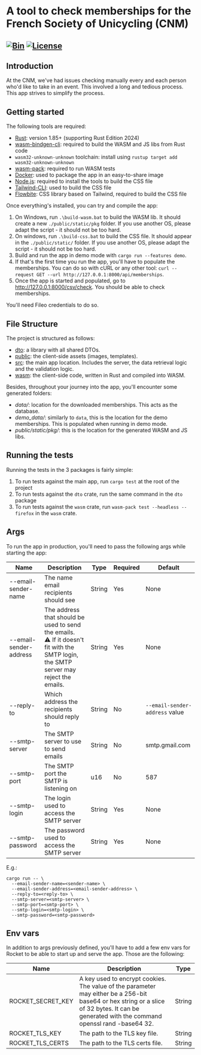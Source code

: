 # A tool to check memberships for the French Society of Unicycling (CNM)

[![Bin](https://github.com/maxence-cornaton/verification-licences/actions/workflows/bin.yml/badge.svg)](https://github.com/maxence-cornaton/verification-licences/actions/workflows/bin.yml)
[![License](https://img.shields.io/badge/License-Apache_2.0-blue.svg)](https://opensource.org/licenses/Apache-2.0)
---

## Introduction

At the CNM, we've had issues checking manually every and each person who'd like to take in an event. This involved a
long and tedious process. This app strives to simplify the process.

## Getting started

The following tools are required:

- [Rust](https://www.rust-lang.org/): version 1.85+ (supporting Rust Edition 2024)
- [wasm-bindgen-cli](https://github.com/rustwasm/wasm-bindgen): required to build the WASM and JS libs from Rust code
- `wasm32-unknown-unknown` toolchain: install using `rustup target add wasm32-unknown-unknown`
- [wasm-pack](https://rustwasm.github.io/wasm-pack/installer/): required to run WASM tests
- [Docker](https://www.docker.com/): used to package the app in an easy-to-share image
- [Node.js](https://nodejs.org/en): required to install the tools to build the CSS file
- [Tailwind-CLI](https://tailwindcss.com/docs/installation/tailwind-cli): used to build the CSS file
- [Flowbite](https://flowbite.com/docs/getting-started/introduction/#install-using-npm): CSS library based on Tailwind,
  required to build the CSS file

Once everything's installed, you can try and compile the app:

1. On Windows, run `.\build-wasm.bat` to build the WASM lib. It should create a new `./public/static/pkg` folder. If you use another OS, please adapt the script - it should
   not be too hard.
2. On windows, run `.\build-css.bat` to build the CSS file. It should appear in the `./public/static/` folder. If you use another OS, please adapt the script - it should
   not be too hard.
3. Build and run the app in demo mode with `cargo run --features demo`.
4. If that's the first time you run the app, you'll have to populate the memberships. You can do so with cURL or any
   other tool: `curl --request GET --url http://127.0.0.1:8000/api/memberships`.
5. Once the app is started and populated, go to http://127.0.0.1:8000/csv/check. You should be able to check
   memberships.

You'll need Fileo credentials to do so.

## File Structure

The project is structured as follows:

- [dto](https://github.com/maxence-cornaton/verification-licences/tree/main/dto): a library with all shared DTOs.
- [public](https://github.com/maxence-cornaton/verification-licences/tree/main/public): the client-side assets (images,
  templates).
- [src](https://github.com/maxence-cornaton/verification-licences/tree/main/src): the main app location. Includes the
  server, the data retrieval logic and the validation logic.
- [wasm](https://github.com/maxence-cornaton/verification-licences/tree/main/wasm): the client-side code, written in
  Rust and compiled into WASM.

Besides, throughout your journey into the app, you'll encounter some generated folders:

- _data/_: location for the downloaded memberships. This acts as the database.
- _demo_data/_: similarly to `data`, this is the location for the demo memberships. This is populated when running in
  demo mode.
- _public/static/pkg/_: this is the location for the generated WASM and JS libs.

## Running the tests

Running the tests in the 3 packages is fairly simple:

1. To run tests against the main app, run `cargo test` at the root of the project
2. To run tests against the `dto` crate, run the same command in the `dto` package
3. To run tests against the `wasm` crate, run `wasm-pack test --headless --firefox` in the `wasm` crate.

## Args

To run the app in production, you'll need to pass the following args while starting the app:

| Name                   | Description                                                                                                                             | Type   | Required | Default                        |
|------------------------|-----------------------------------------------------------------------------------------------------------------------------------------|--------|----------|--------------------------------|
| --email-sender-name    | The name email recipients should see                                                                                                    | String | Yes      | None                           |
| --email-sender-address | The address that should be used to send the emails.<br/>⚠ If it doesn't fit with the SMTP login, the SMTP server may reject the emails. | String | Yes      | None                           |
| --reply-to             | Which address the recipients should reply to                                                                                            | String | No       | `--email-sender-address` value |
| --smtp-server          | The SMTP server to use to send emails                                                                                                   | String | No       | smtp.gmail.com                 |
| --smtp-port            | The SMTP port the SMTP is listening on                                                                                                  | u16    | No       | 587                            |
| --smtp-login           | The login used to access the SMTP server                                                                                                | String | Yes      | None                           |
| --smtp-password        | The password used to access the SMTP server                                                                                             | String | Yes      | None                           |

E.g.:

```shell
cargo run -- \
  --email-sender-name=<sender-name> \
  --email-sender-address=<email-sender-address> \
  --reply-to=<reply-to> \
  --smtp-server=<smtp-server> \
  --smtp-port=<smtp-port> \
  --smtp-login=<smtp-login> \
  --smtp-password=<smtp-password>
```

## Env vars
In addition to args previously defined, you'll have to add a few env vars for Rocket to be able to start up and serve the app. Those are the following:

| Name              | Description                                                                                                                                                                                  | Type   |
|-------------------|----------------------------------------------------------------------------------------------------------------------------------------------------------------------------------------------|--------|
| ROCKET_SECRET_KEY | A key used to encrypt cookies. The value of the parameter may either be a 256-bit base64 or hex string or a slice of 32 bytes. It can be generated with the command openssl rand -base64 32. | String |
| ROCKET_TLS_KEY    | The path to the TLS key file.                                                                                                                                                                | String |
| ROCKET_TLS_CERTS  | The path to the TLS certs file.                                                                                                                                                              | String |